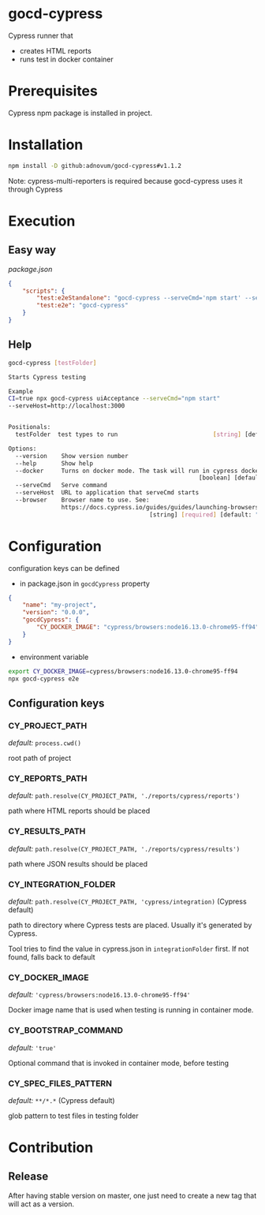 
# gocd-cypress

Cypress runner that
 - creates HTML reports
 - runs test in docker container

# Prerequisites

Cypress npm package is installed in project.

# Installation

```bash
npm install -D github:adnovum/gocd-cypress#v1.1.2
```

Note: cypress-multi-reporters is required because gocd-cypress uses it through Cypress

# Execution

## Easy way

*package.json*
```json
{
    "scripts": {
        "test:e2eStandalone": "gocd-cypress --serveCmd='npm start' --serveHost='http://localhost:4200'",
        "test:e2e": "gocd-cypress"
    }
}
```

## Help
```bash
gocd-cypress [testFolder]

Starts Cypress testing

Example
CI=true npx gocd-cypress uiAcceptance --serveCmd="npm start"
--serveHost=http://localhost:3000


Positionals:
  testFolder  test types to run                           [string] [default: ""]

Options:
  --version    Show version number                                     [boolean]
  --help       Show help                                               [boolean]
  --docker     Turns on docker mode. The task will run in cypress docker image
                                                      [boolean] [default: false]
  --serveCmd   Serve command                                            [string]
  --serveHost  URL to application that serveCmd starts                  [string]
  --browser    Browser name to use. See:
               https://docs.cypress.io/guides/guides/launching-browsers
                                        [string] [required] [default: "firefox"]

```

# Configuration

configuration keys can be defined
 - in package.json in `gocdCypress` property
```json
{
    "name": "my-project",
    "version": "0.0.0",
    "gocdCypress": {
        "CY_DOCKER_IMAGE": "cypress/browsers:node16.13.0-chrome95-ff94"
    }
}
```
 - environment variable
```bash
export CY_DOCKER_IMAGE=cypress/browsers:node16.13.0-chrome95-ff94
npx gocd-cypress e2e
```

## Configuration keys

### CY_PROJECT_PATH

*default:* `process.cwd()`

root path of project

### CY_REPORTS_PATH

*default:* `path.resolve(CY_PROJECT_PATH, './reports/cypress/reports')`

path where HTML reports should be placed

### CY_RESULTS_PATH

*default:* `path.resolve(CY_PROJECT_PATH, './reports/cypress/results')`

path where JSON results should be placed

### CY_INTEGRATION_FOLDER

*default:* `path.resolve(CY_PROJECT_PATH, 'cypress/integration)` (Cypress default)

path to directory where Cypress tests are placed. Usually it's generated by Cypress.

Tool tries to find the value in cypress.json in `integrationFolder` first. If not found, falls back to default

### CY_DOCKER_IMAGE

*default:* `'cypress/browsers:node16.13.0-chrome95-ff94'`

Docker image name that is used when testing is running in container mode.

### CY_BOOTSTRAP_COMMAND

*default:* `'true'`

Optional command that is invoked in container mode, before testing

### CY_SPEC_FILES_PATTERN

*default:* `**/*.*` (Cypress default)

glob pattern to test files in testing folder

# Contribution

## Release

After having stable version on master, one just need to create a new tag that will act as a version.
